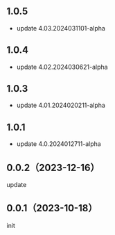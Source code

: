 ## 1.0.5
* update 4.03.2024031101-alpha

## 1.0.4
* update 4.02.2024030621-alpha

## 1.0.3
* update 4.01.2024020211-alpha

## 1.0.1
* update 4.0.2024012711-alpha

## 0.0.2（2023-12-16）
update
## 0.0.1（2023-10-18）
init